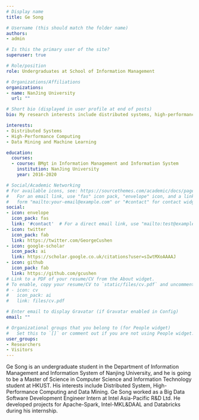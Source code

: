 ```yaml
---
# Display name
title: Ge Song

# Username (this should match the folder name)
authors:
- admin

# Is this the primary user of the site?
superuser: true

# Role/position
role: Undergraduates at School of Information Management

# Organizations/Affiliations
organizations:
- name: NanJing University
  url: ""

# Short bio (displayed in user profile at end of posts)
bio: My research interests include distributed systems, high-performance computing and machine learning.

interests:
- Distributed Systems
- High-Performance Computing
- Data Mining and Machine Learning

education:
  courses:
  - course: BMgt in Information Management and Information System
    institution: NanJing University
    year: 2016-2020

# Social/Academic Networking
# For available icons, see: https://sourcethemes.com/academic/docs/page-builder/#icons
#   For an email link, use "fas" icon pack, "envelope" icon, and a link in the
#   form "mailto:your-email@example.com" or "#contact" for contact widget.
social:
- icon: envelope
  icon_pack: fas
  link: '#contact'  # For a direct email link, use "mailto:test@example.org".
- icon: twitter
  icon_pack: fab
  link: https://twitter.com/GeorgeCushen
- icon: google-scholar
  icon_pack: ai
  link: https://scholar.google.co.uk/citations?user=sIwtMXoAAAAJ
- icon: github
  icon_pack: fab
  link: https://github.com/gcushen
# Link to a PDF of your resume/CV from the About widget.
# To enable, copy your resume/CV to `static/files/cv.pdf` and uncomment the lines below.
# - icon: cv
#   icon_pack: ai
#   link: files/cv.pdf

# Enter email to display Gravatar (if Gravatar enabled in Config)
email: ""

# Organizational groups that you belong to (for People widget)
#   Set this to `[]` or comment out if you are not using People widget.
user_groups:
- Researchers
- Visitors
---
```


Ge Song is an undergraduate student in the Department of Information Management and Information System of Nanjing University, and he is going to be a Master of Science in Computer Science and Information Technology student at HKUST. His interests include Distributed System, High-Performance Computing and Data Mining. Ge Song worked as a Big Data Software Development Engineer Intern at Intel Asia-Pacific R&D Ltd. He developed projects for Apache-Spark, Intel-MKL&DAAL and Databricks during his internship.

